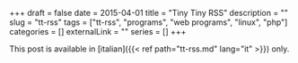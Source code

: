 +++ 
draft = false
date = 2015-04-01
title = "Tiny Tiny RSS"
description = ""
slug = "tt-rss" 
tags = ["tt-rss", "programs", "web programs", "linux", "php"]
categories = []
externalLink = ""
series = []
+++

This post is available in [italian]({{< ref path="tt-rss.md" lang="it" >}}) only.